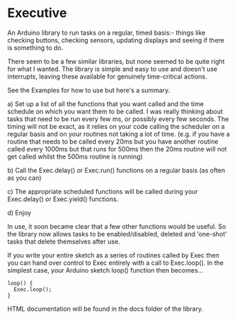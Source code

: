 # Executive

An Arduino library to run tasks on a regular, timed basis:- things like checking buttons, checking sensors, updating displays and seeing if there is something to do.

There seem to be a few similar libraries, but none seemed to be quite right for what I wanted. The library is simple and easy to use and doesn't use interrupts, leaving these available for genuinely time-critical actions.

See the Examples for how to use but here's a summary.

a) Set up a list of all the functions that you want called and the time schedule on which you want them to be called.  I was really thinking about tasks that need to be run every few ms, or possibly every few seconds.  The timing will not be exact, as it relies on your code calling the scheduler on a regular basis and on your routines not taking a lot of time.  (e.g. if you have a routine that needs to be called every 20ms but you have another routine called every 1000ms but that runs for 500ms then the 20ms routine will not get called whilst the 500ms routine is running)

b) Call the Exec.delay() or Exec.run() functions on a regular basis (as often as you can)

c) The appropriate scheduled functions will be called during your Exec.delay() or Exec.yield() functions.

d) Enjoy

In use, it soon became clear that a few other functions would be useful. So the library now allows tasks to be enabled/disabled, deleted and 'one-shot' tasks that
delete themselves after use.

If you write your entire sketch as a series of routines called by Exec then you can hand over control to Exec
entirely with a call to Exec.loop(). In the simplest case, your Arduino sketch loop() function then becomes...
```
loop() {
  Exec.loop();
}
```

HTML documentation will be found in the docs folder of the library.
